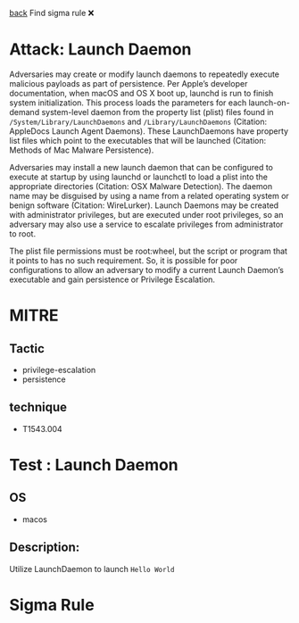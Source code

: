 
[back](../index.md)
Find sigma rule :x: 

# Attack: Launch Daemon 

Adversaries may create or modify launch daemons to repeatedly execute malicious payloads as part of persistence. Per Apple’s developer documentation, when macOS and OS X boot up, launchd is run to finish system initialization. This process loads the parameters for each launch-on-demand system-level daemon from the property list (plist) files found in <code>/System/Library/LaunchDaemons</code> and <code>/Library/LaunchDaemons</code> (Citation: AppleDocs Launch Agent Daemons). These LaunchDaemons have property list files which point to the executables that will be launched (Citation: Methods of Mac Malware Persistence). 

Adversaries may install a new launch daemon that can be configured to execute at startup by using launchd or launchctl to load a plist into the appropriate directories  (Citation: OSX Malware Detection). The daemon name may be disguised by using a name from a related operating system or benign software (Citation: WireLurker). Launch Daemons may be created with administrator privileges, but are executed under root privileges, so an adversary may also use a service to escalate privileges from administrator to root. 

The plist file permissions must be root:wheel, but the script or program that it points to has no such requirement. So, it is possible for poor configurations to allow an adversary to modify a current Launch Daemon’s executable and gain persistence or Privilege Escalation. 

# MITRE
## Tactic
  - privilege-escalation
  - persistence


## technique
  - T1543.004


# Test : Launch Daemon
## OS
  - macos


## Description:
Utilize LaunchDaemon to launch `Hello World`


# Sigma Rule

